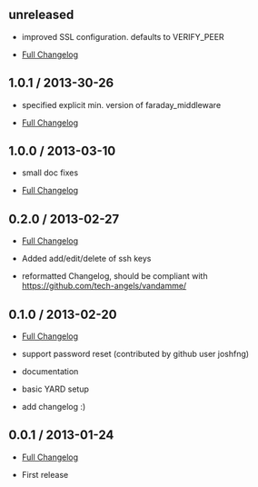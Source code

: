 ## unreleased

* improved SSL configuration. defaults to VERIFY_PEER

* [Full Changelog](https://github.com/rmoriz/digital_ocean/compare/v1.0.1...master)


## 1.0.1 / 2013-30-26

* specified explicit min. version of faraday_middleware

* [Full Changelog](https://github.com/rmoriz/digital_ocean/compare/v1.0.0...v1.0.1)


## 1.0.0 / 2013-03-10

* small doc fixes

* [Full Changelog](https://github.com/rmoriz/digital_ocean/compare/v0.2.0...v1.0.0)


## 0.2.0 / 2013-02-27

* [Full Changelog](https://github.com/rmoriz/digital_ocean/compare/v0.1.0...v0.2.0)

* Added add/edit/delete of ssh keys

* reformatted Changelog, should be compliant with
  https://github.com/tech-angels/vandamme/


## 0.1.0 / 2013-02-20

* [Full Changelog](https://github.com/rmoriz/digital_ocean/compare/v0.0.1...v0.1.0)

* support password reset (contributed by github user joshfng)

* documentation

* basic YARD setup

* add changelog :)


## 0.0.1 / 2013-01-24

* [Full Changelog](https://github.com/rmoriz/digital_ocean/compare/3afd6a3c00cf447bc890703d9221fbed9662856e...v0.0.1)

* First release
